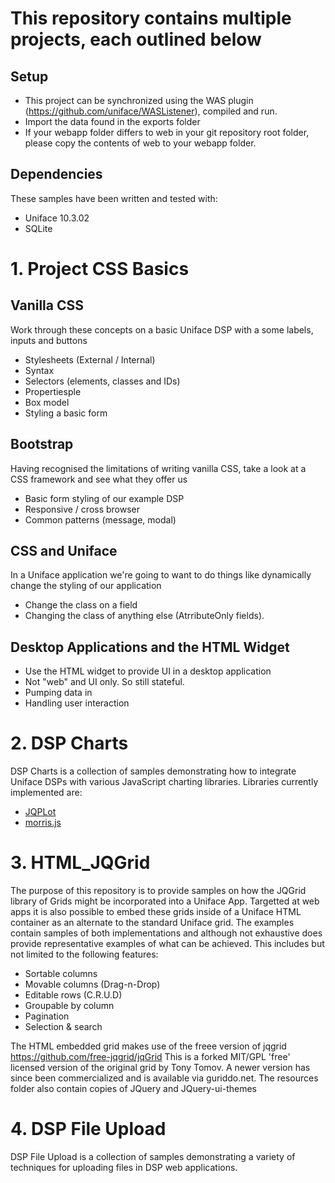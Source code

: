 # This repository contains multiple projects, each outlined below #

## Setup ##

 * This project can be synchronized using the WAS plugin (https://github.com/uniface/WASListener), compiled and run.
 * Import the data found in the exports folder
 * If your webapp folder differs to web in your git repository root folder, please copy the contents of web to your webapp folder.

 ## Dependencies ##

These samples have been written and tested with:

 * Uniface 10.3.02
 * SQLite
 
# 1. Project  CSS Basics #

## Vanilla CSS ##

Work through these concepts on a basic Uniface DSP with a some labels, inputs and buttons

 + Stylesheets (External / Internal)
 + Syntax
 + Selectors (elements, classes and IDs)
 + Propertiesple 
 + Box model
 + Styling a basic form

## Bootstrap ##

Having recognised the limitations of writing vanilla CSS, take a look at a CSS framework and see what they offer us

 + Basic form styling of our example DSP
 + Responsive / cross browser
 + Common patterns (message, modal)

## CSS and Uniface ##

In a Uniface application we're going to want to do things like dynamically change the styling of our application

 + Change the class on a field
 + Changing the class of anything else (AtrributeOnly fields).

 ## Desktop Applications and the HTML Widget ##

  + Use the HTML widget to provide UI in a desktop application
  + Not "web" and UI only. So still stateful.
  + Pumping data in
  + Handling user interaction
  
# 2. DSP Charts #  

DSP Charts is a collection of samples demonstrating how to integrate Uniface DSPs with various JavaScript charting libraries. Libraries currently implemented are:

 * [JQPLot](http://www.jqplot.com/)
 * [morris.js](http://morrisjs.github.io/morris.js/)

# 3. HTML_JQGrid #

The purpose of this repository is to provide samples on how the JQGrid library of Grids might be incorporated into a Uniface App. Targetted at web apps it is also possible to embed
these grids inside of a Uniface HTML container as an alternate to the standard Uniface grid. The examples contain samples of both implementations and although not exhaustive
does provide representative examples of what can be achieved.
This includes but not limited to the following features:

 * Sortable columns
 * Movable columns (Drag-n-Drop)
 * Editable rows (C.R.U.D)
 * Groupable by column
 * Pagination
 * Selection & search
 

The HTML embedded grid makes use of the freee version of jqgrid  https://github.com/free-jqgrid/jqGrid
This is a forked MIT/GPL 'free' licensed version of the original grid by Tony Tomov. A newer version has since been commercialized and is available via guriddo.net.
The resources folder also contain copies of JQuery and JQuery-ui-themes

# 4. DSP File Upload #

DSP File Upload is a collection of samples demonstrating a variety of techniques for uploading files in DSP web applications.